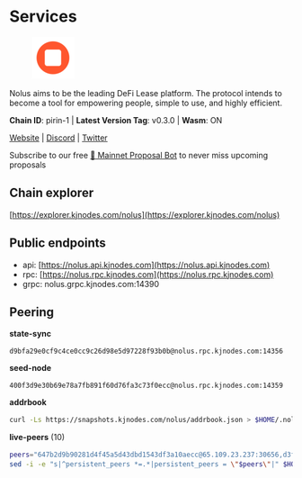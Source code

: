 # Services

<figure><img src="https://raw.githubusercontent.com/kj89/cosmos-images/main/logos/nolus.png" alt=""><figcaption></figcaption></figure>

Nolus aims to be the leading DeFi Lease platform. The protocol  intends to become a tool for empowering people, simple to use, and highly efficient.

**Chain ID**: pirin-1 | **Latest Version Tag**: v0.3.0 | **Wasm**: ON

[Website](https://www.nolus.io) | [Discord](https://discord.gg/nolus-protocol) | [Twitter](https://twitter.com/NolusProtocol)



Subscribe to our free [🤖 Mainnet Proposal Bot](https://t.me/kjnodes_proposal_bot) to never miss upcoming proposals


## Chain explorer
[https://explorer.kjnodes.com/nolus](https://explorer.kjnodes.com/nolus)

## Public endpoints

* api: [https://nolus.api.kjnodes.com](https://nolus.api.kjnodes.com)
* rpc: [https://nolus.rpc.kjnodes.com](https://nolus.rpc.kjnodes.com)
* grpc: nolus.grpc.kjnodes.com:14390

## Peering

**state-sync**

```text
d9bfa29e0cf9c4ce0cc9c26d98e5d97228f93b0b@nolus.rpc.kjnodes.com:14356
```

**seed-node**

```text
400f3d9e30b69e78a7fb891f60d76fa3c73f0ecc@nolus.rpc.kjnodes.com:14359
```

**addrbook**
```bash
curl -Ls https://snapshots.kjnodes.com/nolus/addrbook.json > $HOME/.nolus/config/addrbook.json
```

**live-peers** (10)
```bash
peers="647b2d9b90281d4f45a5d43dbd1543df3a10aecc@65.109.23.237:30656,d3f29b638d089a73651a290c3f2e27b8da663f92@65.109.122.105:60756,b212d5740b2e11e54f56b072dc13b6134650cfb5@134.65.193.110:26656,7f56b6dc16831d5b417bc7a3106b5529a9aceda8@162.19.95.239:19756,d9bfa29e0cf9c4ce0cc9c26d98e5d97228f93b0b@65.109.88.38:14356,471518432477e31ea348af246c0b54095d41352c@169.155.46.141:26656,644a18b23212fb0df14a366bb3e9abd2ab2564c1@194.163.155.84:40656,e6be58138f6e654ea5a935dd9e1683266312de18@54.37.129.110:3000,d2247f7b919f0781c90ee61958d7044665a22d38@164.152.160.230:26656,c124ce0b508e8b9ed1c5b6957f362225659b5343@134.65.193.172:26656"
sed -i -e "s|^persistent_peers *=.*|persistent_peers = \"$peers\"|" $HOME/.nolus/config/config.toml
```
